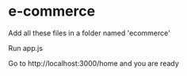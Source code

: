 # e-commerce
Add all these files in a folder named 'ecommerce'

Run app.js

Go to http://localhost:3000/home and you are ready

